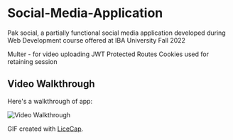 # Social-Media-Application
Pak social, a partially functional social media application developed during Web Development course offered at IBA University Fall 2022

Multer - for video uploading
JWT Protected Routes
Cookies used for retaining session


## Video Walkthrough

Here's a walkthrough of app:

<img src='//imgur.com/a/96yfICM' title='Video Walkthrough' width='' alt='Video Walkthrough' />

GIF created with [LiceCap](http://www.cockos.com/licecap/).
